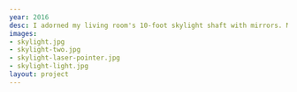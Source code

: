 ```yaml
---
year: 2016
desc: I adorned my living room's 10-foot skylight shaft with mirrors. My unit is on the north side of the building, so it doesn't get a ton of direct light. The mirrors reflect the sun's ray down into my unit to create lighting effects on the walls. Also, looks cool with a laser pointer at dusk.
images:
- skylight.jpg
- skylight-two.jpg
- skylight-laser-pointer.jpg
- skylight-light.jpg
layout: project
---
```

